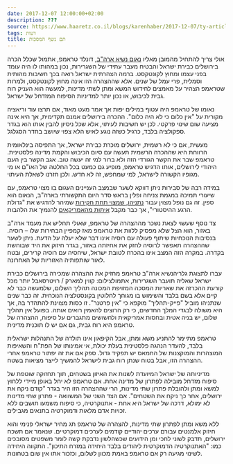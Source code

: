 ```yaml
---
date: 2017-12-07 12:00:00+02:00
description: ???
source: https://www.haaretz.co.il/blogs/karenhaber/2017-12-07/ty-article/0000017f-f8dd-d47e-a37f-f9fda6940000
tags: דעות
title: תם נשף המסכות
---
```


אולי צריך להתחיל מהמובן מאליו [נאום נשיא ארה"ב](/news/politics/2017-12-06/ty-article/0000017f-e0c3-df7c-a5ff-e2fb2f640000), דונלד טראמפ, אתמול שכלל הכרה בירושלים כבירת ישראל והבטיח מעבר עתידי של השגרירות, נכון במהותו לו היה עומד בפני עצמו ומחוץ לקונטקסט. ברמה הצהרתית ישראל רואה בכך חשיבות מהותית וסמלית, פרי עמל של שנים. אלא שההצהרה הזו אינה מחוץ לקונטקסט, ולמרות שטראמפ הצהיר על מאמצים לחידוש המשא ומתן לשתי מדינות, למעשה הוא העניק רוח גבית לכיבוש, או נכון יותר למדיניות הסיפוח המזדחל של ישראל. 

נאומו של טראמפ היה עטוף במילים יפות אך אמר מעט מאוד, אם תרצו עוד וריאציה מקורית על "אין כלום כי לא היה כלום". ההכרה בירושלים אמנם תקדימית, אך היא אינה מציעה שום שינוי פרקטי. לכן יש חשיבות לעיתוי, אלא שכל ניסיון להבין אותו הוא בגדר ספקולציה בלבד, כרגיל כשזה נוגע לאיש הלא צפוי שיושב בחדר הסגלגל. 

מעשית, אם כי לא רשמית, ירושלים מוכרת כבירת ישראל, אך התפיסה בינלאומית הרווחת היא שההכרה הרשמית תעשה עם סיום הכיבוש והקמת מדינה פלסטינית. טראמפ שבר את הקשר הגורדי הזה ולא ברור למי זה יעשה טוב. אגב הקשר בין העם היהודי לירושלים, אותו הדגיש טראמפ, מופיע גם כמעט בכל החלטה של האו"ם או מי מגופיו הקשורה לישראל, למי שמחפש, זה לא חדש. ולכן חזרנו לשאלת העיתוי. 

במידה רבה של סבירות ניתן דווקא לשער שבמצב העניינים העגום בו מצוי טראמפ, עם שיעורי תמיכה במגמת צניחה ופלין בראש סדר היום התקשורתי בארה"ב, הנאום הוא ספין. זה גם נופל מצוין עבור [נתניהו, שמצוי תחת חקירות](/ty-tag/netanyahutrial-0000017f-da29-d718-a5ff-faadc9e70000) שמיהר להדגיש את "גדולת הרגע ההיסטורי", אך כבר מקבל [איתות מהאמריקאים](/news/politics/2017-12-07/ty-article/0000017f-e151-d568-ad7f-f37b4b420000) להנמיך את הלהבות. 

צד נוסף שעשוי לצאת נשכר מההצהרה של טראמפ, שאולי תחליש את מעמד ארה"ב באזור, הוא הצל שלא מפסיק ללוות את טראמפ מאז קמפיין הבחירות שלו – רוסיה. בנסיבות הנוכחיות שיתוף פעולה עם רוסיה אינו דבר שלא יעלה על הדעת. ניתן לשער שההצהרה תאפשר לרוסיה לחזק את אחיזתה באזור, בגדר חיזוק את היד שבוחשת בקדרה. במקרה הזה המצב אינו בהכרח לטובת ישראל, שיחסיה עם רוסיה קרירים, ובטח לאור שותפותיה האזוריות של האחרונה. 

 עברו לתצוגת גלריהנשיא ארה"ב טראמפ מחזיק את ההצהרה שמכירה בירושלים כבירת ישראל שאליה תועבר השגרירות, אתמולצילום: קווין למארק / רויטרסאבל יותר מכל קורעת ההכרזה את שאריות המסכה המזויפת המכונה תהליך השלום, שלמעשה כבר לא קיים אלא בשם בלבד והשימוש בו מגוחך לחלוטין בקונסטלציה הנוכחית. זה כבר שנים שנתניהו מוביל "פייק-תהליך" מוקפא כי "אין פרטנר". זו כסות מצוינת להתהדר בה, אך היא משולה לבגדי המלך החדשים, כי רק הרוצים להאמין רואים אותה. בפועל אין תהליך שלום, יש בניה אטית ובחסות אמריקאית ולחשושים מתגברים על סיפוח, ההצהרה של טראמפ היא רוח גבית, גם אם יש לו תוכנית מדינית. 

טראמפ מתיימר להתניע משא ומתן, אבל הקיפאון אינו תולדה של התנהלות ישראלית בלבד, להעדר הנהגה פלסטינית בעלת יכולת, אי אמינותו של הפת"ח והשאיפות המוצהרות והמוקצנות של החמאס יש תפקיד גדול. ספק אם את זה יפתור טראמפ אחרי ההצהרה הזו, אבל בטוח שנתן רוח גבית לישראל להמשיך לייצר מציאות בשטח. 

מדיניותה של ישראל המיועדת לשנות את האיזון בשטחים, תוך תחזוקה שוטפת של סיפוח מזדחל מובילה לפתרון של מדינה אחת. אם טראמפ לא יחל באופן מיידי ללחוץ למשא ומתן ולהובלת פתרון שתי מדינות, הרי שההצהרה הזו היר בגדר "קודם ניקח את ירושלים, אחר כך ניקח את השטחים". אם הצד השני של המשוואה - פתרון שתי מדינות לא ימולא, דרכה של ישראל היא אחת - אתנוקרטיה, כי סיפוח משמעו תושבים ללא זכויות אדם מלאות ודמוקרטיה בתנאים מגבילים. 

ללא משא ומתן לפתרון שתי מדינות, להצהרה של טראמפ תג מחיר ישראלי פנימי והוא חיזוק אלמנטים עבורם ערכים יהודיים קודמים לערכים דמוקרטיים. שנאמר אם תשכח ירושלים, תדבק לשוני לחכי ומן הידועים שכשהלשון נדבקת קשה לומר משפטים מסובכים כמו: "האתנוקרטיה הדמוקרטית ליהודים בלבד היחידה במזרח התיכון". התקווה היחידה לשינוי מגיעה רק אם טראמפ באמת מכוון לשלום, וכזכור אתו אין שום בטחונות.